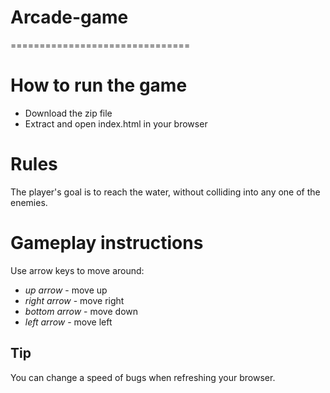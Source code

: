 # Arcade-game
===============================

# How to run the game
- Download the zip file
- Extract and open index.html in your browser

# Rules
The player's goal is to reach the water, without colliding into any one of the enemies. 

# Gameplay instructions
Use arrow keys to move around:
- *up arrow* - move up
- *right arrow* - move right
- *bottom arrow* - move down
- *left arrow* - move left

## Tip
You can change a speed of bugs when refreshing your browser.

